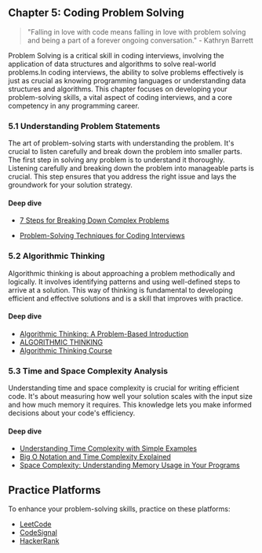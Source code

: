 ## Chapter 5: Coding Problem Solving

> "Falling in love with code means falling in love with problem solving and being a part of a forever ongoing conversation." - Kathryn Barrett

Problem Solving is a critical skill in coding interviews, involving the application of data structures and algorithms to solve real-world problems.In coding interviews, the ability to solve problems effectively is just as crucial as knowing programming languages or understanding data structures and algorithms. This chapter focuses on developing your problem-solving skills, a vital aspect of coding interviews, and a core competency in any programming career.

### 5.1 Understanding Problem Statements

The art of problem-solving starts with understanding the problem. It's crucial to listen carefully and break down the problem into smaller parts. The first step in solving any problem is to understand it thoroughly. Listening carefully and breaking down the problem into manageable parts is crucial. This step ensures that you address the right issue and lays the groundwork for your solution strategy.


#### Deep dive
- [7 Steps for Breaking Down Complex Problems](https://lisabrownpm.medium.com/7-steps-for-breaking-down-complex-problems-84a343fba0f1)

- [Problem-Solving Techniques for Coding Interviews](https://www.youtube.com/watch?v=GBuHSRDGZBY)


### 5.2 Algorithmic Thinking

Algorithmic thinking is about approaching a problem methodically and logically. It involves identifying patterns and using well-defined steps to arrive at a solution. This way of thinking is fundamental to developing efficient and effective solutions and is a skill that improves with practice.


#### Deep dive
- [Algorithmic Thinking: A Problem-Based Introduction](https://learntocodewith.me/posts/algorithmic-thinking/)
- [ALGORITHMIC THINKING](https://teachinglondoncomputing.org/resources/developing-computational-thinking/algorithmic-thinking/)
- [Algorithmic Thinking Course](https://www.youtube.com/watch?v=HtSuA80QTyo&list=PLuNf9_ZXcwkeGI8LFiZ_fXkZJPz9fYE45)

### 5.3 Time and Space Complexity Analysis

Understanding time and space complexity is crucial for writing efficient code. It's about measuring how well your solution scales with the input size and how much memory it requires. This knowledge lets you make informed decisions about your code's efficiency.


#### Deep dive
- [Understanding Time Complexity with Simple Examples](https://www.geeksforgeeks.org/understanding-time-complexity-simple-examples/)
- [Big O Notation and Time Complexity Explained](https://www.youtube.com/watch?v=D6xkbGLQesk)
- [Space Complexity: Understanding Memory Usage in Your Programs](https://www.baeldung.com/cs/space-complexity)

## Practice Platforms

To enhance your problem-solving skills, practice on these platforms:

- [LeetCode](https://leetcode.com/)
- [CodeSignal](https://codesignal.com/)
- [HackerRank](https://www.hackerrank.com/domains/tutorials/10-days-of-javascript)
